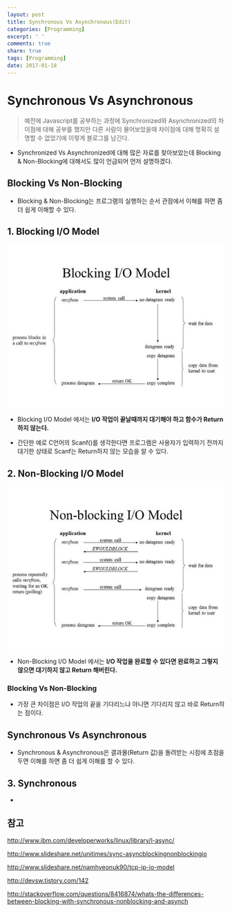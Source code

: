 ```yaml
---
layout: post
title: Synchronous Vs Asynchronous(Edit)
categories: [Programming]
excerpt: ' '
comments: true
share: true
tags: [Programming]
date: 2017-01-18
---
```


# **Synchronous Vs Asynchronous**

> 예전에 Javascript를 공부하는 과정에 Synchronized와 Asynchronized의 차이점에 대해 공부를 했지만 다른 사람이 물어보았을때 차이점에 대해 명확히 설명할 수 없었기에 이렇게 블로그를 남긴다.

- Synchronized Vs Asynchronized에 대해 많은 자료를 찾아보았는데 Blocking & Non-Blocking에 대해서도 많이 언급되어 먼저 설명하겠다.

## **Blocking Vs Non-Blocking**
- Blocking & Non-Blocking는 프로그램의 실행하는 순서 관점에서 이해를 하면 좀 더 쉽게 이해할 수 있다.

## 1. Blocking I/O Model

![No Image](/assets/20170127/Blocking.jpg)

- Blocking I/O Model 에서는 **I/O 작업이 끝날때까지 대기해야 하고 함수가 Return하지 않는다.**

- 간단한 예로 C언어의 Scanf()를 생각한다면 프로그램은 사용자가 입력하기 전까지 대기한 상태로 Scanf는 Return하지 않는 모습을 알 수 있다.

## 2. Non-Blocking I/O Model

![No Image](/assets/20170127/Non-Blocking.jpg)

- Non-Blocking I/O Model 에서는 **I/O 작업을 완료할 수 있다면 완료하고 그렇지 않으면 대기하지 않고 Return 해버린다.**

### **Blocking Vs Non-Blocking**
- 가장 큰 차이점은 I/O 작업의 끝을 기다리느냐 아니면 기다리지 않고 바로 Return하는 점이다.

## **Synchronous Vs Asynchronous**
- Synchronous & Asynchronous은 결과물(Return 값)을 돌려받는 시점에 초점을 두면 이해를 하면 좀 더 쉽게 이해를 할 수 있다.

## 3. Synchronous
-


## 참고

<http://www.ibm.com/developerworks/linux/library/l-async/>

<http://www.slideshare.net/unitimes/sync-asyncblockingnonblockingio>

<http://www.slideshare.net/namhyeonuk90/tcp-ip-io-model>

<http://devsw.tistory.com/142>

<http://stackoverflow.com/questions/8416874/whats-the-differences-between-blocking-with-synchronous-nonblocking-and-asynch>
